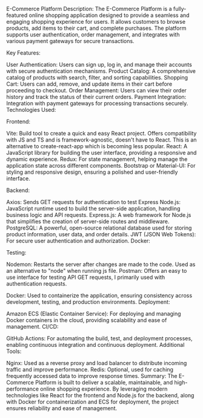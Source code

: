 E-Commerce Platform
Description:
The E-Commerce Platform is a fully-featured online shopping application designed to provide a seamless and engaging shopping experience for users. It allows customers to browse products, add items to their cart, and complete purchases. The platform supports user authentication, order management, and integrates with various payment gateways for secure transactions.

Key Features:

User Authentication: Users can sign up, log in, and manage their accounts with secure authentication mechanisms.
Product Catalog: A comprehensive catalog of products with search, filter, and sorting capabilities.
Shopping Cart: Users can add, remove, and update items in their cart before proceeding to checkout.
Order Management: Users can view their order history and track the status of their current orders.
Payment Integration: Integration with payment gateways for processing transactions securely.
Technologies Used:

Frontend:

Vite: Build tool to create a quick and easy React project. Offers compatibility with JS and TS and is framework-agnostic, doesn't have to React. This is an alternative to create-react-app which is becoming less popular.
React: A JavaScript library for building the user interface, providing a responsive and dynamic experience.
Redux: For state management, helping manage the application state across different components.
Bootstrap or Material-UI: For styling and responsive design, ensuring a polished and user-friendly interface.

Backend:

Axios: Sends GET requests for authentication to test Express
Node.js: JavaScript runtime used to build the server-side application, handling business logic and API requests.
Express.js: A web framework for Node.js that simplifies the creation of server-side routes and middleware.
PostgreSQL: A powerful, open-source relational database used for storing product information, user data, and order details.
JWT (JSON Web Tokens): For secure user authentication and authorization.
Docker:

Testing:

Nodemon: Restarts the server after changes are made to the code. Used as an alternative to "node" when running js file.
Postman: Offers an easy to use interface for testing API GET requests, I primarily used with authentication requests.

Docker: Used to containerize the application, ensuring consistency across development, testing, and production environments.
Deployment:

Amazon ECS (Elastic Container Service): For deploying and managing Docker containers in the cloud, providing scalability and ease of management.
CI/CD:

GitHub Actions: For automating the build, test, and deployment processes, enabling continuous integration and continuous deployment.
Additional Tools:

Nginx: Used as a reverse proxy and load balancer to distribute incoming traffic and improve performance.
Redis: Optional, used for caching frequently accessed data to improve response times.
Summary:
The E-Commerce Platform is built to deliver a scalable, maintainable, and high-performance online shopping experience. By leveraging modern technologies like React for the frontend and Node.js for the backend, along with Docker for containerization and ECS for deployment, the project ensures reliability and ease of management.
